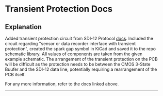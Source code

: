 # Transient Protection Docs

## Explanation

Added transient protection circuit from SDI-12 Protocol [docs]( https://www.sdi-12.org/current_specification/SDI-12_version-1_4-Jan-30-2021.pdf).
Included the circuit regarding "sensor or data recorder interface with transient protection", created the spark gap symbol in KiCad and saved it to the repo schematic library. All values of components are taken from the given example schematic.
The arrangement of the transient protection on the PCB will be difficult as the protection needs to be between the CMOS 3-State Buufer and the SDI-12 data line, potentially requiring a rearrangement of the PCB itself.

For any more information, refer to the docs linked above.

---
